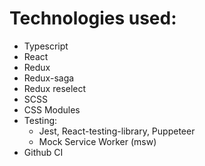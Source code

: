 # Technologies used:

- Typescript
- React
- Redux
- Redux-saga
- Redux reselect
- SCSS
- CSS Modules
- Testing:
  - Jest, React-testing-library, Puppeteer
  - Mock Service Worker (msw)
- Github CI
